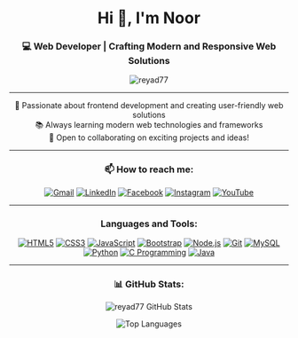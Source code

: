<h1 align="center">Hi 👋, I'm Noor</h1>
<h3 align="center">💻 Web Developer | Crafting Modern and Responsive Web Solutions</h3>
<p align="center">
  <img src="https://komarev.com/ghpvc/?username=reyad77&label=Profile%20views&color=0e75b6&style=flat" alt="reyad77" />
</p>

---

<p align="center">
  🌟 Passionate about frontend development and creating user-friendly web solutions <br>
  📚 Always learning modern web technologies and frameworks <br>
  🚀 Open to collaborating on exciting projects and ideas!
</p>

---

<h3 align="center">📫 How to reach me:</h3>
<p align="center">
  <a href="mailto:latif.tajnoor@gmail.com"><img src="https://img.icons8.com/color/48/000000/gmail--v1.png" alt="Gmail" /></a>
  <a href="https://linkedin.com/in/latif-taj-noor-5b95b9129" target="blank"><img src="https://img.icons8.com/color/48/000000/linkedin.png" alt="LinkedIn" /></a>
  <a href="https://fb.com/taz2807" target="blank"><img src="https://img.icons8.com/color/48/000000/facebook-new.png" alt="Facebook" /></a>
  <a href="https://instagram.com/lateef_taz_noor" target="blank"><img src="https://img.icons8.com/fluency/48/000000/instagram-new.png" alt="Instagram" /></a>
  <a href="https://www.youtube.com/c/taizhou university global 台院国际" target="blank"><img src="https://img.icons8.com/color/48/000000/youtube-play.png" alt="YouTube" /></a>
</p>

---

<h3 align="center">Languages and Tools:</h3>
<p align="center">
  <a href="https://developer.mozilla.org/en-US/docs/Web/HTML" target="_blank"><img src="https://img.icons8.com/color/48/000000/html-5.png" alt="HTML5" /></a>
  <a href="https://developer.mozilla.org/en-US/docs/Web/CSS" target="_blank"><img src="https://img.icons8.com/color/48/000000/css3.png" alt="CSS3" /></a>
  <a href="https://developer.mozilla.org/en-US/docs/Web/JavaScript" target="_blank"><img src="https://img.icons8.com/color/48/000000/javascript--v1.png" alt="JavaScript" /></a>
  <a href="https://getbootstrap.com/" target="_blank"><img src="https://img.icons8.com/color/48/000000/bootstrap.png" alt="Bootstrap" /></a>
  <a href="https://nodejs.org/" target="_blank"><img src="https://img.icons8.com/color/48/000000/nodejs.png" alt="Node.js" /></a>
  <a href="https://git-scm.com/" target="_blank"><img src="https://img.icons8.com/color/48/000000/git.png" alt="Git" /></a>
  <a href="https://www.mysql.com/" target="_blank"><img src="https://img.icons8.com/color/48/000000/mysql-logo.png" alt="MySQL" /></a>
  <a href="https://www.python.org/" target="_blank"><img src="https://img.icons8.com/color/48/000000/python--v1.png" alt="Python" /></a>
  <a href="https://www.cprogramming.com/" target="_blank"><img src="https://img.icons8.com/color/48/000000/c-programming.png" alt="C Programming" /></a>
  <a href="https://www.java.com/" target="_blank"><img src="https://img.icons8.com/color/48/000000/java-coffee-cup-logo--v1.png" alt="Java" /></a>
</p>

---

<h3 align="center">📊 GitHub Stats:</h3>
<p align="center">
  <img src="https://github-readme-stats.vercel.app/api?username=reyad77&show_icons=true&theme=radical" alt="reyad77 GitHub Stats" />
</p>
<p align="center">
  <img src="https://github-readme-stats.vercel.app/api/top-langs/?username=reyad77&layout=compact&theme=radical" alt="Top Languages" />
</p>
